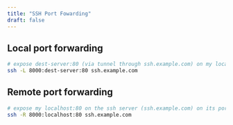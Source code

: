 ```yaml
---
title: "SSH Port Fowarding"
draft: false
---
```


## Local port forwarding
```bash
# expose dest-server:80 (via tunnel through ssh.example.com) on my localhost:8000
ssh -L 8000:dest-server:80 ssh.example.com
```

## Remote port forwarding
```bash
# expose my localhost:80 on the ssh server (ssh.example.com) on its port 80
ssh -R 8000:localhost:80 ssh.example.com
```
